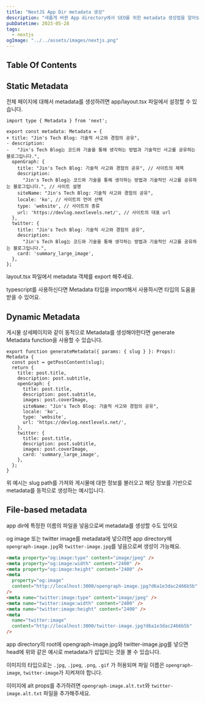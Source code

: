 ```yaml
---
title: "NextJS App Dir metadata 생성"
description: "새롭게 바뀐 App directory에서 SEO를 위한 metadata 생성법을 알아보자"
pubDatetime: 2023-05-28
tags:
  - nextjs
ogImage: "../../assets/images/nextjs.png"
---
```


## Table Of Contents

## Static Metadata

전체 페이지에 대해서 metadata를 생성하려면 app/layout.tsx 파일에서 설정할 수 있습니다.

```tsx:app/layout.tsx
import type { Metadata } from 'next';

export const metadata: Metadata = {
+ title: "Jin's Tech Blog: 기술적 사고와 경험의 공유",
- description:
-   "Jin's Tech Blog는 코드와 기술을 통해 생각하는 방법과 기술적인 사고를 공유하는 블로그입니다.",
  openGraph: {
    title: "Jin's Tech Blog: 기술적 사고와 경험의 공유", // 사이트의 제목
    description:
      "Jin's Tech Blog는 코드와 기술을 통해 생각하는 방법과 기술적인 사고를 공유하는 블로그입니다.", // 사이트 설명
    siteName: "Jin's Tech Blog: 기술적 사고와 경험의 공유",
    locale: 'ko', // 사이트의 언어 선택
    type: 'website', // 사이트의 종류
    url: 'https://devlog.nextlevels.net/', // 사이트의 대표 url
  },
  twitter: {
    title: "Jin's Tech Blog: 기술적 사고와 경험의 공유",
    description:
      "Jin's Tech Blog는 코드와 기술을 통해 생각하는 방법과 기술적인 사고를 공유하는 블로그입니다.",
    card: 'summary_large_image',
  },
};
```

layout.tsx 파일에서 metadata 객체를 export 해주세요.

typescript를 사용하신다면 Metadata 타입을 import해서 사용하시면 타입의 도움을 받을 수 있어요.

## Dynamic Metadata

게시물 상세페이지와 같이 동적으로 Metadata를 생성해야한다면 generate Metadata function을 사용할 수 있습니다.

```ts:app/posts/page.tsx
export function generateMetadata({ params: { slug } }: Props): Metadata {
  const post = getPostContent(slug);
  return {
    title: post.title,
    description: post.subtitle,
    openGraph: {
      title: post.title,
      description: post.subtitle,
      images: post.coverImage,
      siteName: "Jin's Tech Blog: 기술적 사고와 경험의 공유",
      locale: 'ko',
      type: 'website',
      url: 'https://devlog.nextlevels.net/',
    },
    twitter: {
      title: post.title,
      description: post.subtitle,
      images: post.coverImage,
      card: 'summary_large_image',
    },
  };
}
```

위 예시는 slug path를 가져와 게시물에 대한 정보를 불러오고 해당 정보를 기반으로 metadata를 동적으로 생성하는 예시입니다.

## File-based metadata

app dir에 특정한 이름의 파일을 넣음으로써 metadata를 생성할 수도 있어요

og image 또는 twitter image를 metadata에 넣으려면 app directory에 `opengraph-image.jpg`와 `twitter-image.jpg`를 넣음으로써 생성이 가능해요.

```html
<meta property="og:image:type" content="image/jpeg" />
<meta property="og:image:width" content="2400" />
<meta property="og:image:height" content="2400" />
<meta
  property="og:image"
  content="http://localhost:3000/opengraph-image.jpg?d6a1e3dac2466b5b"
/>
<meta name="twitter:image:type" content="image/jpeg" />
<meta name="twitter:image:width" content="2400" />
<meta name="twitter:image:height" content="2400" />
<meta
  name="twitter:image"
  content="http://localhost:3000/twitter-image.jpg?d6a1e3dac2466b5b"
/>
```

app directory의 root에 opengraph-image.jpg와 twitter-image.jpg를 넣으면 head에 위와 같은 예시로 metadata가 삽입되는 것을 볼 수 있습니다.

이미지의 타입으로는 `.jpg`, `.jpeg`, `.png`, `.gif` 가 허용되며 파일 이름은 `opengraph-image`, `twitter-image`가 지켜져야 합니다.

이미지에 alt props를 추가하려면 `opengraph-image.alt.txt`와 `twitter-image.alt.txt` 파일을 추가해주세요.
